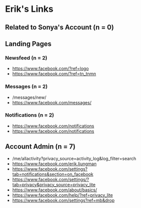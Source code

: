 # Erik's Links

## Related to Sonya's Account (n = 0)

## Landing Pages 
### Newsfeed (n = 2)
* https://www.facebook.com/?ref=logo
* https://www.facebook.com/?ref=tn_tnmn


### Messages (n = 2)
* /messages/new/
* https://www.facebook.com/messages/



### Notifications (n = 2)
* https://www.facebook.com/notifications
* https://www.facebook.com/notifications

## Account Admin (n = 7)
* /me/allactivity?privacy_source=activity_log&log_filter=search
* https://www.facebook.com/erik.ljungman
* https://www.facebook.com/settings?tab=notifications&section=on_facebook
* https://www.facebook.com/settings/?tab=privacy&privacy_source=privacy_lite
* https://www.facebook.com/about/basics/
* https://www.facebook.com/help/?ref=privacy_lite
* https://www.facebook.com/settings?ref=mb&drop

